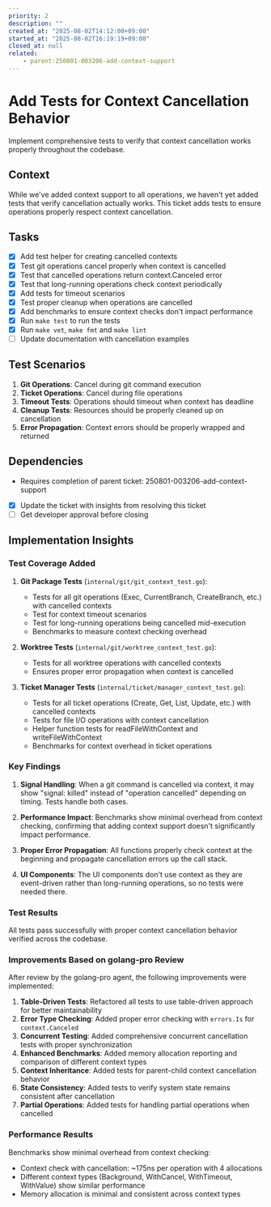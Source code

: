 ```yaml
---
priority: 2
description: ""
created_at: "2025-08-02T14:12:00+09:00"
started_at: "2025-08-02T16:19:19+09:00"
closed_at: null
related:
    - parent:250801-003206-add-context-support
---
```


# Add Tests for Context Cancellation Behavior

Implement comprehensive tests to verify that context cancellation works properly throughout the codebase.

## Context

While we've added context support to all operations, we haven't yet added tests that verify cancellation actually works. This ticket adds tests to ensure operations properly respect context cancellation.

## Tasks

- [x] Add test helper for creating cancelled contexts
- [x] Test git operations cancel properly when context is cancelled
- [x] Test that cancelled operations return context.Canceled error
- [x] Test that long-running operations check context periodically
- [x] Add tests for timeout scenarios
- [x] Test proper cleanup when operations are cancelled
- [x] Add benchmarks to ensure context checks don't impact performance
- [x] Run `make test` to run the tests
- [x] Run `make vet`, `make fmt` and `make lint`
- [ ] Update documentation with cancellation examples

## Test Scenarios

1. **Git Operations**: Cancel during git command execution
2. **Ticket Operations**: Cancel during file operations
3. **Timeout Tests**: Operations should timeout when context has deadline
4. **Cleanup Tests**: Resources should be properly cleaned up on cancellation
5. **Error Propagation**: Context errors should be properly wrapped and returned

## Dependencies

- Requires completion of parent ticket: 250801-003206-add-context-support
- [x] Update the ticket with insights from resolving this ticket
- [ ] Get developer approval before closing

## Implementation Insights

### Test Coverage Added

1. **Git Package Tests** (`internal/git/git_context_test.go`):
   - Tests for all git operations (Exec, CurrentBranch, CreateBranch, etc.) with cancelled contexts
   - Test for context timeout scenarios
   - Test for long-running operations being cancelled mid-execution
   - Benchmarks to measure context checking overhead

2. **Worktree Tests** (`internal/git/worktree_context_test.go`):
   - Tests for all worktree operations with cancelled contexts
   - Ensures proper error propagation when context is cancelled

3. **Ticket Manager Tests** (`internal/ticket/manager_context_test.go`):
   - Tests for all ticket operations (Create, Get, List, Update, etc.) with cancelled contexts
   - Tests for file I/O operations with context cancellation
   - Helper function tests for readFileWithContext and writeFileWithContext
   - Benchmarks for context overhead in ticket operations

### Key Findings

1. **Signal Handling**: When a git command is cancelled via context, it may show "signal: killed" instead of "operation cancelled" depending on timing. Tests handle both cases.

2. **Performance Impact**: Benchmarks show minimal overhead from context checking, confirming that adding context support doesn't significantly impact performance.

3. **Proper Error Propagation**: All functions properly check context at the beginning and propagate cancellation errors up the call stack.

4. **UI Components**: The UI components don't use context as they are event-driven rather than long-running operations, so no tests were needed there.

### Test Results

All tests pass successfully with proper context cancellation behavior verified across the codebase.

### Improvements Based on golang-pro Review

After review by the golang-pro agent, the following improvements were implemented:

1. **Table-Driven Tests**: Refactored all tests to use table-driven approach for better maintainability
2. **Error Type Checking**: Added proper error checking with `errors.Is` for `context.Canceled`
3. **Concurrent Testing**: Added comprehensive concurrent cancellation tests with proper synchronization
4. **Enhanced Benchmarks**: Added memory allocation reporting and comparison of different context types
5. **Context Inheritance**: Added tests for parent-child context cancellation behavior
6. **State Consistency**: Added tests to verify system state remains consistent after cancellation
7. **Partial Operations**: Added tests for handling partial operations when cancelled

### Performance Results

Benchmarks show minimal overhead from context checking:
- Context check with cancellation: ~175ns per operation with 4 allocations
- Different context types (Background, WithCancel, WithTimeout, WithValue) show similar performance
- Memory allocation is minimal and consistent across context types